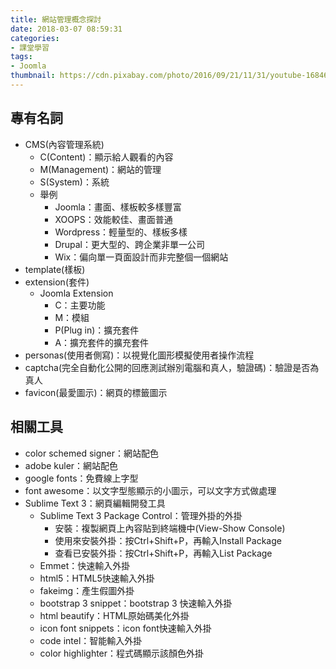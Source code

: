 ```yaml
---
title: 網站管理概念探討
date: 2018-03-07 08:59:31
categories:
- 課堂學習
tags:
- Joomla
thumbnail: https://cdn.pixabay.com/photo/2016/09/21/11/31/youtube-1684601_960_720.png
---
```


## 專有名詞

* CMS(內容管理系統)
    * C(Content)：顯示給人觀看的內容
    * M(Management)：網站的管理
    * S(System)：系統
    * 舉例
        * Joomla：畫面、樣板較多樣豐富
        * XOOPS：效能較佳、畫面普通
        * Wordpress：輕量型的、樣板多樣
        * Drupal：更大型的、跨企業非單一公司
        * Wix：偏向單一頁面設計而非完整個一個網站
* template(樣板)
* extension(套件)
    * Joomla Extension
        * C：主要功能
        * M：模組
        * P(Plug in)：擴充套件
        * A：擴充套件的擴充套件
* personas(使用者側寫)：以視覺化圖形模擬使用者操作流程
* captcha(完全自動化公開的回應測試辦別電腦和真人，驗證碼)：驗證是否為真人
* favicon(最愛圖示)：網頁的標籤圖示

## 相關工具

* color schemed signer：網站配色
* adobe kuler：網站配色
* google fonts：免費線上字型
* font awesome：以文字型態顯示的小圖示，可以文字方式做處理
* Sublime Text 3：網頁編輯開發工具
    * Sublime Text 3 Package Control：管理外掛的外掛
        * 安裝：複製網頁上內容貼到終端機中(View-Show Console)
        * 使用來安裝外掛：按Ctrl+Shift+P，再輸入Install Package
        * 查看已安裝外掛：按Ctrl+Shift+P，再輸入List Package
    * Emmet：快速輸入外掛
    * html5：HTML5快速輸入外掛
    * fakeimg：產生假圖外掛
    * bootstrap 3 snippet：bootstrap 3 快速輸入外掛
    * html beautify：HTML原始碼美化外掛
    * icon font snippets：icon font快速輸入外掛
    * code intel：智能輸入外掛
    * color highlighter：程式碼顯示該顏色外掛